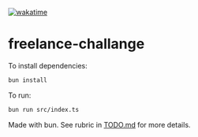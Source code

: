 [![wakatime](https://wakatime.com/badge/user/018eed1d-6093-4f51-9fca-7863b7a1ac97/project/1fdae970-e310-46bb-aaf5-d54f85a5fe63.svg)](https://wakatime.com/badge/user/018eed1d-6093-4f51-9fca-7863b7a1ac97/project/1fdae970-e310-46bb-aaf5-d54f85a5fe63)

# freelance-challange

To install dependencies:

```bash
bun install
```

To run:

```bash
bun run src/index.ts
```

Made with bun.
See rubric in [TODO.md](./TODO.md) for more details.
